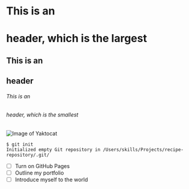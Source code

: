 # This is an <h1> header, which is the largest
## This is an <h2> header
###### This is an <h6> header, which is the smallest
  
![Image of Yaktocat](https://octodex.github.com/images/yaktocat.png)

``` 
$ git init
Initialized empty Git repository in /Users/skills/Projects/recipe-repository/.git/
```
- [ ] Turn on GitHub Pages
- [ ] Outline my portfolio
- [ ] Introduce myself to the world
